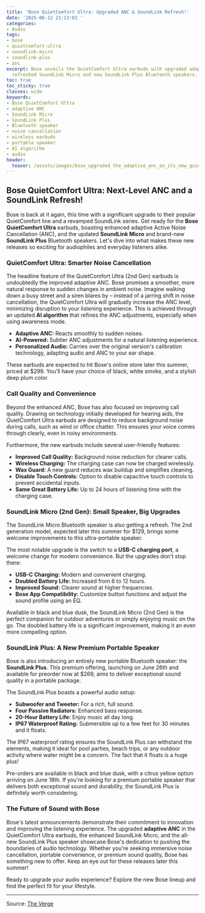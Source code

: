 ```yaml
---
title: 'Bose QuietComfort Ultra: Upgraded ANC & SoundLink Refresh!'
date: '2025-06-12 21:13:02 '
categories:
- Audio
tags:
- bose
- quietcomfort-ultra
- soundlink-micro
- soundlink-plus
- anc
excerpt: Bose unveils the QuietComfort Ultra earbuds with upgraded adaptive ANC, plus
  refreshed SoundLink Micro and new SoundLink Plus Bluetooth speakers. Learn more!
toc: true
toc_sticky: true
classes: wide
keywords:
- Bose QuietComfort Ultra
- adaptive ANC
- SoundLink Micro
- SoundLink Plus
- Bluetooth speaker
- noise cancellation
- wireless earbuds
- portable speaker
- AI algorithm
- audio
header:
  teaser: /assets/images/bose_upgraded_the_adaptive_anc_on_its_new_quietcom_20250612211302.jpg
---
```


## Bose QuietComfort Ultra: Next-Level ANC and a SoundLink Refresh! 

Bose is back at it again, this time with a significant upgrade to their popular QuietComfort line and a revamped SoundLink series. Get ready for the **Bose QuietComfort Ultra** earbuds, boasting enhanced adaptive Active Noise Cancellation (ANC), and the updated **SoundLink Micro** and brand-new **SoundLink Plus** Bluetooth speakers. Let's dive into what makes these new releases so exciting for audiophiles and everyday listeners alike.

### QuietComfort Ultra: Smarter Noise Cancellation

The headline feature of the QuietComfort Ultra (2nd Gen) earbuds is undoubtedly the improved adaptive ANC. Bose promises a smoother, more natural response to sudden changes in ambient noise. Imagine walking down a busy street and a siren blares by – instead of a jarring shift in noise cancellation, the QuietComfort Ultra will gradually increase the ANC level, minimizing disruption to your listening experience. This is achieved through an updated **AI algorithm** that refines the ANC adjustments, especially when using awareness mode.

*   **Adaptive ANC:** Reacts smoothly to sudden noises. 
*   **AI-Powered:** Subtler ANC adjustments for a natural listening experience.
*   **Personalized Audio:** Carries over the original version's calibration technology, adapting audio and ANC to your ear shape.

These earbuds are expected to hit Bose's online store later this summer, priced at $299. You'll have your choice of black, white smoke, and a stylish deep plum color.

### Call Quality and Convenience

Beyond the enhanced ANC, Bose has also focused on improving call quality. Drawing on technology initially developed for hearing aids, the QuietComfort Ultra earbuds are designed to reduce background noise during calls, such as wind or office chatter. This ensures your voice comes through clearly, even in noisy environments.

Furthermore, the new earbuds include several user-friendly features:

*   **Improved Call Quality:** Background noise reduction for clearer calls.
*   **Wireless Charging:** The charging case can now be charged wirelessly.
*   **Wax Guard:** A new guard reduces wax buildup and simplifies cleaning.
*   **Disable Touch Controls:** Option to disable capacitive touch controls to prevent accidental inputs.
*   **Same Great Battery Life:** Up to 24 hours of listening time with the charging case.

### SoundLink Micro (2nd Gen): Small Speaker, Big Upgrades

The SoundLink Micro Bluetooth speaker is also getting a refresh. The 2nd generation model, expected later this summer for $129, brings some welcome improvements to this ultra-portable speaker.

The most notable upgrade is the switch to a **USB-C charging port**, a welcome change for modern convenience. But the upgrades don't stop there:

*   **USB-C Charging:** Modern and convenient charging.
*   **Doubled Battery Life:** Increased from 6 to 12 hours.
*   **Improved Sound:** Clearer sound at higher frequencies.
*   **Bose App Compatibility:** Customize button functions and adjust the sound profile using an EQ.

Available in black and blue dusk, the SoundLink Micro (2nd Gen) is the perfect companion for outdoor adventures or simply enjoying music on the go. The doubled battery life is a significant improvement, making it an even more compelling option.

### SoundLink Plus: A New Premium Portable Speaker

Bose is also introducing an entirely new portable Bluetooth speaker: the **SoundLink Plus**. This premium offering, launching on June 26th and available for preorder now at $269, aims to deliver exceptional sound quality in a portable package.

The SoundLink Plus boasts a powerful audio setup:

*   **Subwoofer and Tweeter:** For a rich, full sound.
*   **Four Passive Radiators:** Enhanced bass response.
*   **20-Hour Battery Life:** Enjoy music all day long.
*   **IP67 Waterproof Rating:** Submersible up to a few feet for 30 minutes and it floats.

The IP67 waterproof rating ensures the SoundLink Plus can withstand the elements, making it ideal for pool parties, beach trips, or any outdoor activity where water might be a concern. The fact that it floats is a huge plus!

Pre-orders are available in black and blue dusk, with a citrus yellow option arriving on June 18th. If you're looking for a premium portable speaker that delivers both exceptional sound and durability, the SoundLink Plus is definitely worth considering.

### The Future of Sound with Bose

Bose's latest announcements demonstrate their commitment to innovation and improving the listening experience. The upgraded **adaptive ANC** in the QuietComfort Ultra earbuds, the enhanced SoundLink Micro, and the all-new SoundLink Plus speaker showcase Bose's dedication to pushing the boundaries of audio technology. Whether you're seeking immersive noise cancellation, portable convenience, or premium sound quality, Bose has something new to offer. Keep an eye out for these releases later this summer!

Ready to upgrade your audio experience? Explore the new Bose lineup and find the perfect fit for your lifestyle.

---

Source: [The Verge](https://www.theverge.com/news/686448/bose-quietcomfort-ultra-gen2-wireless-earbuds-anc-soundlink-plus-micro-speakers)